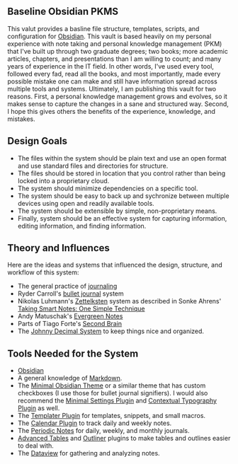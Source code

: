 ## Baseline Obsidian PKMS
This valut provides a basline file structure, templates, scripts, and configuration for [Obsidian](https://obsidian.md/).  This vault is based heavily on my personal experience with note taking and personal knowledge management (PKM) that I've built up through two graduate degrees; two books; more academic articles, chapters, and presentations than I am willing to count; and many years of experience in the IT field.  In other words, I've used every tool, followed every fad, read all the books, and most importantly, made every possible mistake one can make and still have information spread across multiple tools and systems.  Ultimately, I am publishing this vault for two reasons.  First, a personal knowledge management grows and evolves, so it makes sense to capture the changes in a sane and structured way.  Second, I hope this gives others the benefits of the experience, knowledge, and mistakes.

## Design Goals
- The files within the system should be plain text and use an open format and use standard files and directories for structure.
- The files should be stored in location that you control rather than being locked into a proprietary cloud.
- The system should minimize dependencies on a specific tool.
- The system should be easy to back up and sychronize between multiple devices using open and readily available tools.
- The system should be extensible by simple, non-proprietary means.
- Finally, system should be an effective system for capturing information, editing information, and finding information.

## Theory and Influences
Here are the ideas and systems that influenced the design, structure, and workflow of this system:
- The general practice of [journaling](https://dailystoic.com/journaling/)
- Ryder Carroll's [bullet journal](https://bulletjournal.com/) system
- Nikolas Luhmann's [Zettelksten](https://zettelkasten.de/introduction/) system as described in Sonke Ahrens' [Taking Smart Notes: One Simple Technique](https://www.amazon.com/How-Take-Smart-Notes-Technique-ebook/dp/B09V5M8FR5/ref=tmm_kin_swatch_0?_encoding=UTF8&qid=&sr=)  
- Andy Matuschak's [Evergreen Notes](https://notes.andymatuschak.org/Evergreen_notes)
- Parts of Tiago Forte's [Second Brain](https://www.amazon.com/Building-Second-Brain-Organize-Potential/dp/1982167386)
- The [Johnny Decimal System](https://johnnydecimal.com/) to keep things nice and organized.

## Tools Needed for the System
- [Obsidian](https://obsidian.md)
- A general knowledge of [Markdown](https://daringfireball.net/projects/markdown/).
- The [Minimal Obsidian Theme](https://minimal.guide/Home) or a similar theme that has custom checkboxes (I use those for bullet journal signifiers).  I would also recommend the [Minimal Settings Plugin](https://github.com/kepano/obsidian-minimal-settings) and [Contextual Typography Plugin](https://github.com/mgmeyers/obsidian-contextual-typography) as well.
- The [Templater Plugin](https://github.com/SilentVoid13/Templater) for templates, snippets, and small macros.
- The [Calendar Plugin](https://github.com/liamcain/obsidian-calendar-plugin) to track daily and weekly notes.
- The [Periodic Notes](https://github.com/liamcain/obsidian-periodic-notes) for daily, weekly, and monthly journals.
- [Advanced Tables](https://github.com/tgrosinger/advanced-tables-obsidian) and [Outliner](https://github.com/vslinko/obsidian-outliner) plugins to make tables and outlines easier to deal with.
- The [Dataview](https://github.com/blacksmithgu/obsidian-dataview) for gathering and analyzing notes.